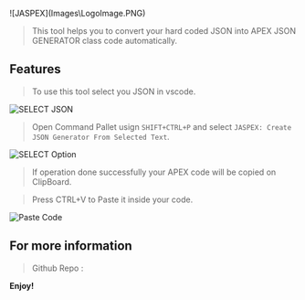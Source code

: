 
\!\[JASPEX\]\(Images\LogoImage.PNG\)
 

> This tool helps you to convert your hard coded JSON into APEX JSON GENERATOR class code automatically.


## Features

> To use this tool select you JSON in vscode. 

![SELECT JSON](http://g.recordit.co/A13wW0nAkn.gif) 

> Open Command Pallet usign `SHIFT+CTRL+P` and select `JASPEX: Create JSON Generator From Selected Text`. 

![SELECT Option](http://g.recordit.co/KVeUF0Gi2f.gif) 

> If operation done successfully your APEX code will be copied on ClipBoard.

> Press CTRL+V to Paste it inside your code.

![Paste Code](http://g.recordit.co/XsNKjJTY1R.gif)

  
## For more information

> Github Repo :

**Enjoy!**
